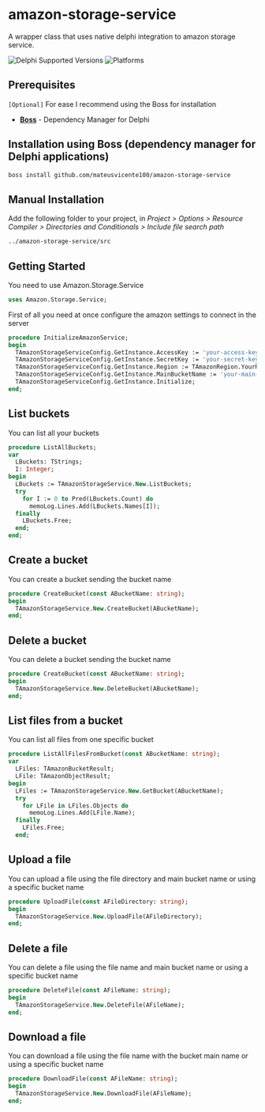 # amazon-storage-service
A wrapper class that uses native delphi integration to amazon storage service.

![Delphi Supported Versions](https://img.shields.io/badge/Delphi%20Supported%20Versions-10.1%20and%20ever-blue.svg)
![Platforms](https://img.shields.io/badge/Supported%20platforms-Win32%20and%20Win64-red.svg)

## Prerequisites

`[Optional]` For ease I recommend using the Boss for installation

* [**Boss**](https://github.com/HashLoad/boss) - Dependency Manager for Delphi

## Installation using Boss (dependency manager for Delphi applications)

```html
boss install github.com/mateusvicente100/amazon-storage-service
```

## Manual Installation

Add the following folder to your project, in *Project > Options > Resource Compiler > Directories and Conditionals > Include file search path*

```html
../amazon-storage-service/src
```

## Getting Started

You need to use Amazon.Storage.Service

```pascal
uses Amazon.Storage.Service;
```

First of all you need at once configure the amazon settings to connect in the server

```pascal
procedure InitializeAmazonService;
begin
  TAmazonStorageServiceConfig.GetInstance.AccessKey := 'your-access-key';
  TAmazonStorageServiceConfig.GetInstance.SecretKey := 'your-secret-key';
  TAmazonStorageServiceConfig.GetInstance.Region := TAmazonRegion.YourRegion;  
  TAmazonStorageServiceConfig.GetInstance.MainBucketName := 'your-main-bucket-name'; // Optional
  TAmazonStorageServiceConfig.GetInstance.Initialize;
end;
```

## List buckets

You can list all your buckets

```pascal
procedure ListAllBuckets;
var
  LBuckets: TStrings;
  I: Integer;
begin
  LBuckets := TAmazonStorageService.New.ListBuckets;
  try     
    for I := 0 to Pred(LBuckets.Count) do
      memoLog.Lines.Add(LBuckets.Names[I]);
  finally
    LBuckets.Free;
  end;
end;  
```

## Create a bucket

You can create a bucket sending the bucket name 

```pascal
procedure CreateBucket(const ABucketName: string);
begin
  TAmazonStorageService.New.CreateBucket(ABucketName);
end;  
```

## Delete a bucket

You can delete a bucket sending the bucket name 

```pascal
procedure CreateBucket(const ABucketName: string);
begin
  TAmazonStorageService.New.DeleteBucket(ABucketName);
end;  
```

## List files from a bucket

You can list all files from one specific bucket

```pascal
procedure ListAllFilesFromBucket(const ABucketName: string);
var
  LFiles: TAmazonBucketResult;
  LFile: TAmazonObjectResult;
begin
  LFiles := TAmazonStorageService.New.GetBucket(ABucketName);
  try    
    for LFile in LFiles.Objects do    
      memoLog.Lines.Add(LFile.Name);      
  finally
    LFiles.Free;
  end;
```

## Upload a file

You can upload a file using the file directory and main bucket name or using a specific bucket name

```pascal
procedure UploadFile(const AFileDirectory: string);
begin
  TAmazonStorageService.New.UploadFile(AFileDirectory);
end;  
```

## Delete a file

You can delete a file using the file name and main bucket name or using a specific bucket name

```pascal
procedure DeleteFile(const AFileName: string);
begin
  TAmazonStorageService.New.DeleteFile(AFileName);
end;  
```

## Download a file

You can download a file using the file name with the bucket main name or using a specific bucket name

```pascal
procedure DownloadFile(const AFileName: string);
begin
  TAmazonStorageService.New.DownloadFile(AFileName);
end;  
```